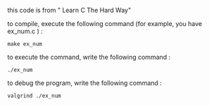 this code is from " Learn C The Hard Way"

to compile, execute the following command (for example, you have ex_num.c ) :

	make ex_num

to execute the command, write the following command :

	./ex_num

to debug the program, write the following command :

	valgrind ./ex_num

